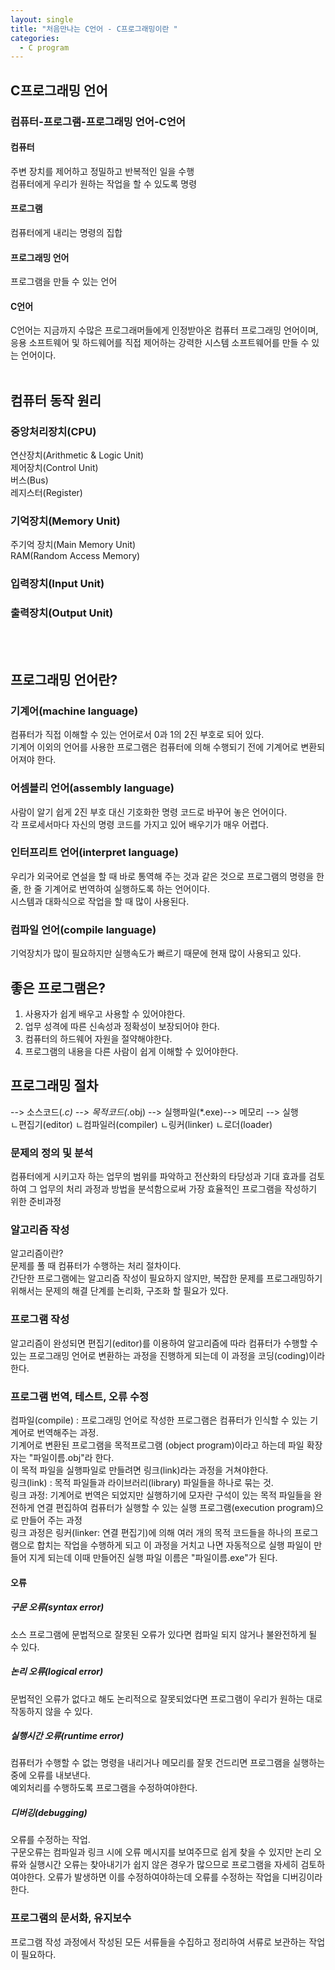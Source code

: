 ```yaml
---
layout: single
title: "처음만나는 C언어 - C프로그래밍이란 "
categories:
  - C program
---
```


## C프로그래밍 언어
### 컴퓨터-프로그램-프로그래밍 언어-C언어
#### 컴퓨터
주변 장치를 제어하고 정밀하고 반복적인 일을 수행 <br>
컴퓨터에게 우리가 원하는 작업을 할 수 있도록 명령 <br>
#### 프로그램
컴퓨터에게 내리는 명령의 집합 <br>
#### 프로그래밍 언어
프로그램을 만들 수 있는 언어 <br>
#### C언어
C언어는 지금까지 수많은 프로그래머들에게 인정받아온 컴퓨터 프로그래밍 언어이며, 응용 소프트웨어 및 하드웨어를 직접 제어하는 강력한 시스템 소프트웨어를 만들 수 있는 언어이다. <br> <br>

## 컴퓨터 동작 원리
### 중앙처리장치(CPU)
연산장치(Arithmetic & Logic Unit) <br>
제어장치(Control Unit) <br>
버스(Bus) <br>
레지스터(Register) <br>
### 기억장치(Memory Unit)
주기억 장치(Main Memory Unit) <br>
RAM(Random Access Memory) <br>
### 입력장치(Input Unit)
### 출력장치(Output Unit)
 <br> <br>

## 프로그래밍 언어란?
### 기계어(machine language)
컴퓨터가 직접 이해할 수 있는 언어로서 0과 1의 2진 부호로 되어 있다. <br>
기계어 이외의 언어를 사용한 프로그램은 컴퓨터에 의해 수행되기 전에 기계어로 변환되어져야 한다. <br>
### 어셈블리 언어(assembly language)
사람이 알기 쉽게 2진 부호 대신 기호화한 명령 코드로 바꾸어 놓은 언어이다. <br>
각 프로세서마다 자신의 명령 코드를 가지고 있어 배우기가 매우 어렵다. <br>
### 인터프리트 언어(interpret language)
우리가 외국어로 연설을 할 때 바로 통역해 주는 것과 같은 것으로 프로그램의 명령을 한 줄, 한 줄 기계어로 번역하여 실행하도록 하는 언어이다. <br>
시스템과 대화식으로 작업을 할 때 많이 사용된다. <br>
### 컴파일 언어(compile language)
기억장치가 많이 필요하지만 실행속도가 빠르기 때문에 현재 많이 사용되고 있다. <br>

## 좋은 프로그램은?
1. 사용자가 쉽게 배우고 사용할 수 있어야한다. <br>
2. 업무 성격에 따른 신속성과 정확성이 보장되어야 한다. <br>
3. 컴퓨터의 하드웨어 자원을 절약해야한다. <br>
4. 프로그램의 내용을 다른 사람이 쉽게 이해할 수 있어야한다. <br>

## 프로그래밍 절차
--> 소스코드(*.c) --> 목적코드(*.obj) --> 실행파일(*.exe)--> 메모리 --> 실행 <br>
 ㄴ편집기(editor)  ㄴ컴파일러(compiler) ㄴ링커(linker)    ㄴ로더(loader)
### 문제의 정의 및 분석
컴퓨터에게 시키고자 하는 업무의 범위를 파악하고 전산화의 타당성과 기대 효과를 검토하여 그 업무의 처리 과정과 방법을 분석함으로써 가장 효율적인 프로그램을 작성하기 위한 준비과정 <br>
### 알고리즘 작성
알고리즘이란? <br>
문제를 풀 때 컴퓨터가 수행하는 처리 절차이다. <br>
간단한 프로그램에는 알고리즘 작성이 필요하지 않지만, 복잡한 문제를 프로그래밍하기 위해서는 문제의 해결 단계를 논리화, 구조화 할 필요가 있다. <br>
### 프로그램 작성
알고리즘이 완성되면 편집기(editor)를 이용하여 알고리즘에 따라 컴퓨터가 수행할 수 있는 프로그래밍 언어로 변환하는 과정을 진행하게 되는데 이 과정을 코딩(coding)이라한다. <br>
### 프로그램 번역, 테스트, 오류 수정
컴파일(compile) : 프로그래밍 언어로 작성한 프로그램은 컴퓨터가 인식할 수 있는 기계어로 번역해주는 과정. <br>
기계어로 변환된 프로그램을 목적프로그램 (object program)이라고 하는데 파일 확장자는 "파일이름.obj"라 한다. <br>
이 목적 파일을 실행파일로 만들려면 링크(link)라는 과정을 거쳐야한다. <br>
링크(link) : 목적 파일들과 라이브러리(library) 파일들을 하나로 묶는 것. <br>
링크 과정: 기계어로 번역은 되었지만 실행하기에 모자란 구석이 있는 목적 파일들을 완전하게 연결 편집하여 컴퓨터가 실행할 수 있는 실행 프로그램(execution program)으로 만들어 주는 과정 <br>
링크 과정은 링커(linker: 연결 편집기)에 의해 여러 개의 목적 코드들을 하나의 프로그램으로 합치는 작업을 수행하게 되고 이 과정을 거치고 나면 자동적으로 실행 파일이 만들어 지게 되는데 이때 만들어진 실행 파일 이름은 "파일이름.exe"가 된다. <br>
#### 오류
##### 구문 오류(syntax error)
소스 프로그램에 문법적으로 잘못된 오류가 있다면 컴파일 되지 않거나 불완전하게 될 수 있다. <br>
##### 논리 오류(logical error)
문법적인 오류가 없다고 해도 논리적으로 잘못되었다면 프로그램이 우리가 원하는 대로 작동하지 않을 수 있다. <br>
##### 실행시간 오류(runtime error)
컴퓨터가 수행할 수 없는 명령을 내리거나 메모리를 잘못 건드리면 프로그램을 실행하는 중에 오류를 내보낸다. <br>
예외처리를 수행하도록 프로그램을 수정하여야한다. <br>
##### 디버깅(debugging)
오류를 수정하는 작업. <br>
구문오류는 컴파일과 링크 시에 오류 메시지를 보여주므로 쉽게 찾을 수 있지만 논리 오류와 실행시간 오류는 찾아내기가 쉽지 않은 경우가 많으므로 프로그램을 자세히 검토하여야한다. 오류가 발생하면 이를 수정하여야하는데 오류를 수정하는 작업을 디버깅이라한다. <br>
### 프로그램의 문서화, 유지보수
프로그램 작성 과정에서 작성된 모든 서류들을 수집하고 정리하여 서류로 보관하는 작업이 필요하다. <br>
